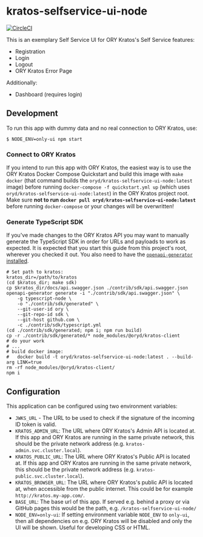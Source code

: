 # kratos-selfservice-ui-node

[![CircleCI](https://circleci.com/gh/ory/kratos-selfservice-ui-node.svg?style=badge)](https://circleci.com/gh/ory/kratos-selfservice-ui-node)

This is an exemplary Self Service UI for ORY Kratos's Self Service features:

- Registration
- Login
- Logout
- ORY Kratos Error Page

Additionally:

- Dashboard (requires login)

## Development

To run this app with dummy data and no real connection to ORY Kratos, use:

```shell script
$ NODE_ENV=only-ui npm start
```

### Connect to ORY Kratos

If you intend to run this app with ORY Kratos, the easiest way is to use the ORY Kratos Docker Compose Quickstart and build this image with `make docker` (that command builds the `oryd/kratos-selfservice-ui-node:latest` image) before running `docker-compose -f quickstart.yml up` (which uses `oryd/kratos-selfservice-ui-node:latest`) in the ORY Kratos project root. Make sure **not to run `docker pull oryd/kratos-selfservice-ui-node:latest`** before running `docker-compose` or your changes will be overwritten!

### Generate TypeScript SDK

If you've made changes to the ORY Kratos API you may want to manually generate the TypeScript SDK
in order for URLs and payloads to work as expected. It is expected that you start this guide from
this project's root, wherever you checked it out. You also need to have the
[`openapi-generator` installed](https://openapi-generator.tech/docs/installation).

```shell script
# Set path to kratos:
kratos_dir=/path/to/kratos
(cd $kratos_dir; make sdk)
cp $kratos_dir/docs/api.swagger.json ./contrib/sdk/api.swagger.json
openapi-generator generate -i "./contrib/sdk/api.swagger.json" \
    -g typescript-node \
    -o "./contrib/sdk/generated" \
    --git-user-id ory \
    --git-repo-id sdk \
    --git-host github.com \
    -c ./contrib/sdk/typescript.yml
(cd ./contrib/sdk/generated; npm i; npm run build)
cp -r ./contrib/sdk/generated/* node_modules/@oryd/kratos-client
# do your work
# ...
# build docker image:
#   docker build -t oryd/kratos-selfservice-ui-node:latest . --build-arg LINK=true
rm -rf node_modules/@oryd/kratos-client/
npm i
```

## Configuration

This application can be configured using two environment variables:

- `JWKS_URL` - The URL to be used to check if the signature of the incoming ID token is valid.
- `KRATOS_ADMIN_URL`: The URL where ORY Kratos's Admin API is located at. If this app and ORY Kratos
    are running in the same private network, this should be the private network address (e.g. `kratos-admin.svc.cluster.local`).
- `KRATOS_PUBLIC_URL`: The URL where ORY Kratos's Public API is located at. If this app and ORY Kratos
    are running in the same private network, this should be the private network address (e.g. `kratos-public.svc.cluster.local`).
- `KRATOS_BROWSER_URL`: The URL where ORY Kratos's public API is located at, when accessible from the public internet.
    This could be for example `http://kratos.my-app.com/`.
- `BASE_URL`: The base url of this app. If served e.g. behind a proxy or via GitHub pages this would be the path, e.g.
    `/kratos-selfservice-ui-node/`
- `NODE_ENV=only-ui`: If setting environment variable `NODE_ENV` to `only-ui`, then all dependencies on
    e.g. ORY Kratos will be disabled and only the UI will be shown. Useful for developing CSS or HTML.
